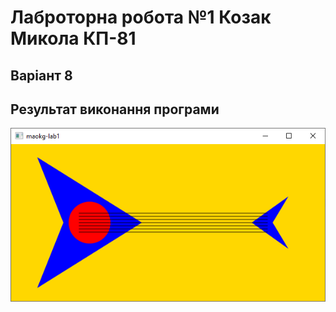 # Лаброторна робота №1 Козак Микола КП-81

## Варіант 8

## Результат виконання програми
![lab1](img.png)
